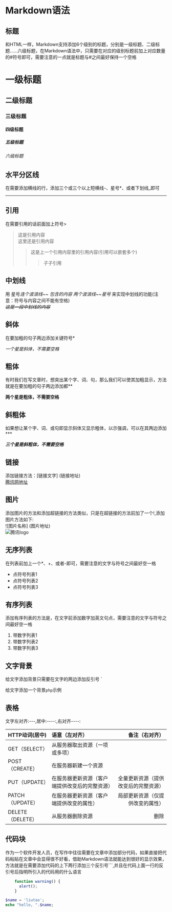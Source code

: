 # Markdown语法

## 标题
和HTML一样，Markdown支持添加6个级别的标题，分别是一级标题、二级标题......六级标题，在Markdown语法中，只需要在对应的级别标题前加上对应数量的#符号即可，需要注意的一点就是标题与#之间最好保持一个空格  
# 一级标题
## 二级标题
### 三级标题
#### 四级标题
##### 五级标题
###### 六级标题

## 水平分区线  
在需要添加横线的行，添加三个或三个以上短横线-、星号*、或者下划线_即可  

---

## 引用
在需要引用的话前面加上符号>
>这是引用内容  
>这里还是引用内容
>>这是上一个引用内容里的引用内容(引用可以嵌套多个)
>>>子子引用

## 中划线
用 星号*连个波浪线~~ 包含的内容 两个波浪线~~星号*  来实现中划线的功能(注意：符号与内容之间不能有空格)  
*~~这是一段中划线的内容~~*

## 斜体
在要加粗的句子两边添加关键符号*  

*一个星是斜体，不需要空格*

## 粗体
有时我们在写文章时，想突出某个字、词、句，那么我们可以使其加粗显示，方法就是在要加粗的句子两边添加都**

**两个星是粗体，不需要空格**

## 斜粗体
如果想让某个字、词、或句即显示斜体又显示粗体，以示强调，可以在其两边添加***

***三个星是斜粗体，不需要空格***

## 链接
添加链接方法：[链接文字] (链接地址)  
[腾讯网地址](http://www.qq.com/ "腾讯")

## 图片
添加图片的方法和添加超链接的方法类似，只是在超链接的方法前加了一个!,添加图片方法如下:    
![图片名称] (图片地址)  
![腾讯logo](http://mat1.gtimg.com/www/images/qq2012/qqlogo_1x.png)

## 无序列表
在列表前加上一个*、+、或者-即可，需要注意的文字与符号之间最好空一格
* 点符号列表1
* 点符号列表2
* 点符号列表3

## 有序列表
添加有序列表的方法是，在文字前添加数字加英文句点，需要注意的文字与符号之间最好空一格

1. 带数字列表1
2. 带数字列表2
3. 带数字列表3

## 文字背景
给文字添加背景只需要在文字的两边添加反引号 `

给文字添加一个背景`php`示例

## 表格
文字左对齐:---,居中:----:,右对齐----:

|HTTP动词(居中)|语意（左对齐）|备注（右对齐） |
|---|:---|----:|
|GET（SELECT）|从服务器取出资源（一项或多项）||
|POST（CREATE）|在服务器新建一个资源||
|PUT（UPDATE）|在服务器更新资源（客户端提供改变后的完整资源）|全量更新资源（提供改变后的完整资源）|
|PATCH（UPDATE）|在服务器更新资源（客户端提供改变的属性）|局部更新资源（仅提供改变的属性）|
|DELETE（DELETE）|从服务器删除资源|删除|

## 代码块
作为一个软件开发人员，在写作中往往需要在文章中添加部分代码，如果直接把代码粘贴在文章中会显得很不好看，借助Markdown语法就能达到很好的显示效果，方法就是在需要添加代码的上下两行添加三个反引号```,并且在代码上面一行的反引号后指明所引入的代码用的什么语言

```javascript
    function warning() {
      alert();
    }
```
```php
$name = 'liutao';
echo "hello, ".$name;
```
